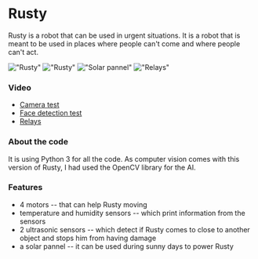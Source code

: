 # Rusty

Rusty is a robot that can be used in urgent situations. It is a robot that is meant to be used in places where people can't come and where people can't act.

!["Rusty"](https://lh3.googleusercontent.com/yURlVVKmbVhITrXPqNQVqSHoMmz-kVLrhATOLJiWTtDWFgPHRbFKKLi_Qq6L2grvZn0Rsq0S_MrL7LS13uNkf9Nd0bgcG_tVBAACF0lkXIdx50noT8xVJ05ZzCClwsDC_ix-ikCS-fAZVFFfS8UVkORvIikA5o0TDg9tTv7ynCrb-scFOsUy-HfAf8ALXa2hk0eX5X-Ok8LlKykdgB9GY5o-zPaZwLg0QzfXPvIg2Gr8-hJ1rQJfLiexa6s4YYf1q6-zZQCOvG6wLJKufHbTHbwQClAbSRiAGyqKbPvV-kbbnzxWvhGbyHSd_U78imSoY5YqdFIYy6B08Ae9uqYLF4U0MqxttcX0lTW_Mri-UzqdQYYbGGp4iUbHZWM6sxTQ4IW-MDesT-BmvdJxU-R01RtVYFj1ILaQb6zOzclBSjejxY3G-bBPlQGm3ULnB0wNEzePCjin8bn86WFwIbN0K2LkkKIeW1cbO6k0dUpluhPm38W6HHUG6NLnpyHT0UaCMrnNyCIuyKKsUWbgYI6e6eroGPhEqEwb-xoEOfJE_NQdoTvz5wBUqLt_EnV_ywIaZj0NE6Ht6E5Xe5zMXA2pUGBfXypWK_Ly-mE_gsncxdzqPii8aRqSk6WIOduN5m-VLtR_FT5GxYGjaeL5YDs9fll7YRlYiJ5CqUeCigtF7WIsBBKDn946Ey2lVg7PDqXc5GE27fYuDeVFqF36K801t_8T=w1296-h864-no?authuser=0)
!["Rusty"](https://lh3.googleusercontent.com/mrDRVMYs_kGNGKJLWZhj1oIklkdLE8e8AxoqVccrZpGuUFb5r7KVvi98ZjiOk5Rsp34BIHvrjjBqErqgCYBg2IFTcvGzYSVkGT4pUP-3JUjbRMzZT3HEOxyU2404AJJ3JqYdkGlr37FLywJMpf7sBij2me2gmCWCtL3B_uV5N2rypVJvOrPF7z4p5a22bLq5o8iunqrs6t6uBVWoM1mx-eE8wSHm206NlLe2eGumTD6LoUDfLP5d7_A7tEjhY5btWWhUhCw-INh8ru-VphIA824BFFojz3wZ0TxWcVg2EMapDTeSStgNOwH-d3QwrCRxrpRclWpi9xX6BnFlKTSMDPEKOLc2jU2n3quz4Sx-hABizUGH0KB2JofKnaqBep8zrM6-Iyph1D52WwZohIDVYMyhmkIv4TTX8vNxPaiKZ1-pJc4w_rh8rWquX3IlMh1vtxTRzo30O7RsEocBNAIJkr2lHsfbk66hib4Wx0JrcdKEezjW0emw4Tv1J9_AMRQezovmKlD0csYMGNb8p6kZuQUeVnC2AX-iPmRUOYLZ_tqSnTInQGIGJ6juWcWISoPnQ7AR4_jsBqiGicn1f3Ef7yKnkR2Q5gGn8UE872auqlSdB4I0u0aAxHY4eL7aHZmSMr3HgA6h5TNvcJe4d5-ByER_ajYC30ZAeypJY2aLwz6y6kcG5PURT2xiSmRXaLFywuTKJHBs_RE1ODHKwYhSiHec=w324-h216-no?authuser=0)
!["Solar pannel"](https://lh3.googleusercontent.com/o2XChXg19K-eIy46wMenAwMt6wrKIds-RAZPiHC7BXVBzO44xx526LrYAJbT3uE7NPslrBJqrIKiMdw8n9xkd0k2arRsWkXb5WD0o8o00BlIoRu5ptyq43f9DpLi_nnBHXsXwBfTQ0Ob-3BORhkyq_MydRH2--2Dom6jMVaztdIAKV0gBxDAZnGWUenB4Qbq_eAXI704-HITcGf2B3Zt-gIHZUJwSgAUpIuzBUrXqRILJ7CW5i5mw3nR8jinkDxndEbpWBabbyW0TNZFvQord_maLt6AkjpNSv_VQB4ngWf_p2Z2DykNfDIWAGAoi_rupRJU2ikAN1DWwxBOVPPCma39sX-exVAYPt8XgKOmB_1QNHyzpAg5RbhlCRdKsFQmrH6Z2b9XpYemUX7yKVJs4FX7W-OdaZlAU3NRtDuIba5-tdhmOZCn6l1DQRXrSjUrHrMR7hiOLFdxU9mvdTBjf92-_6hb93ALuLf9zgZTBvTO8dfKlQLxJ-vc9a8mi5b7SJWWm4DJnAxfmi_0Gk53x9KLzwZWSRH31nYyLChvFdAKUGiIpT1I8UhHBuNtU2BPVa5QSEv7dDK-824dTBJzLNQDR-I17Bg3csYegKtIoBieyvki6QiI2fUakPYmb6pYm6b92rkYUlRYdQfnCORgTNi5gerOdqhQgEYfs-XSfXpUmiVjuFmhVV3q88DilckoAcY966POQaT-ccweXBsObh8V=w1296-h864-no?authuser=0)
!["Relays"](https://lh3.googleusercontent.com/R4xOkvG9jM0mTQe7C7EGEcCX1vGf8rYEjx1FNhWZtZHZsRK52GQc75zrPKAp1OfanBqrSYhcTV5dpX2j75Wjf8qY6l2DlLuLgP82qE__1o3qq4JWIKMHEDve3vEuypi-jlZ91ZmxR0rQXnROl2196JKv3DiV_P9zrlzlHwnws2fGB_0r02-oVxOxKU7EtzaX0JEUByF_Fjdo1j7zTPea1gi7b_nRZUNZw4YvVVFkGEkJSXranFK8VAUY9dikLEvTRzwGN6G-k0w87IBVR1OE_ZYTbSiXn5GijJFIkkGMEaBPodTl9fyWElUszSsX3U-214opFaE56mt9cTigg8M_gAJ5hRtCI4dD1xJ14ozCaTB97yVo49JfIjfECs0q1UnuBvOs2t1P3CvcNqcRhBX42Ck6c4E5r4mcrYVH9POx2bBjkYHEcMU76ecQnLQ6i-7yr6Pph1C2qxyn2FxPtBoZMt4wjV9eY4enBAwPo1TkNVrO-yA7kz1xWWL1NugYmdVYPEAUE7U1o1GMR9S-_lBWDAxSI-BGlisloxKdjDlNKIGJaTBHmc5EswWHzTlwaLTngnErOMHT6WwPFG1jvg0Cfbmyz49zpW13o0Kka_-jKQXkYUl35B5dEoxW8VJyJsN_iO-o1HcWgJ-uCDQjJDNBg5LLkYopmaU3rPuwxt2XLKMbX-NKn8vrWnm5acZvU9jCeX55Ec8J3tHaJ-xGaL5Ip-Gt=w343-h228-no?authuser=0)

### Video
- [Camera test](https://youtu.be/8HXwszpL0cw)
- [Face detection test](https://youtu.be/t5X_GBtIJ6A)
- [Relays](https://youtu.be/dtjQ7I3giog)

### About the code
It is using Python 3 for all the code. As computer vision comes with this version of Rusty, I had used the OpenCV library for the AI.

### Features 
- 4 motors -- that can help Rusty moving
- temperature and humidity sensors -- which print information from the sensors
- 2 ultrasonic sensors -- which detect if Rusty comes to close to another object and stops him from having damage
- a solar pannel -- it can be used during sunny days to power Rusty
